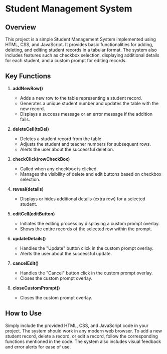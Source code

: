 # Student Management System

## Overview

This project is a simple Student Management System implemented using HTML, CSS, and JavaScript. It provides basic functionalities for adding, deleting, and editing student records in a tabular format. The system also includes features such as checkbox selection, displaying additional details for each student, and a custom prompt for editing records.

## Key Functions

1. **addNewRow()**
   - Adds a new row to the table representing a student record.
   - Generates a unique student number and updates the table with the new record.
   - Displays a success message or an error message if the addition fails.

2. **deleteCell(toDel)**
   - Deletes a student record from the table.
   - Adjusts the student and teacher numbers for subsequent rows.
   - Alerts the user about the successful deletion.

3. **checkClick(rowCheckBox)**
   - Called when any checkbox is clicked.
   - Manages the visibility of delete and edit buttons based on checkbox selection.

4. **reveal(details)**
   - Displays or hides additional details (extra row) for a selected student.

5. **editCell(editButton)**
   - Initiates the editing process by displaying a custom prompt overlay.
   - Shows the entire records of the selected row within the prompt.

6. **updateDetails()**
   - Handles the "Update" button click in the custom prompt overlay.
   - Alerts the user about the successful update.

7. **cancelEdit()**
   - Handles the "Cancel" button click in the custom prompt overlay.
   - Closes the custom prompt overlay.

8. **closeCustomPrompt()**
   - Closes the custom prompt overlay.

## How to Use

Simply include the provided HTML, CSS, and JavaScript code in your project. The system should work in any modern web browser. To add a new student record, delete a record, or edit a record, follow the corresponding functions mentioned in the code. The system also includes visual feedback and error alerts for ease of use.
